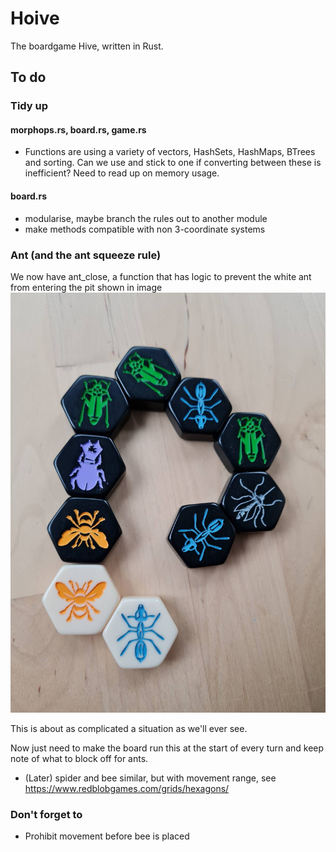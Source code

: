# Hoive
The boardgame Hive, written in Rust.

## To do

### Tidy up

#### morphops.rs, board.rs, game.rs

* Functions are using a variety of vectors, HashSets, HashMaps, BTrees and sorting. Can we use and stick to one if converting between these is inefficient? Need to read up on memory usage.


#### board.rs
* modularise, maybe branch the rules out to another module
* make methods compatible with non 3-coordinate systems



### Ant (and the ant squeeze rule)

We now have ant_close, a function that has logic to prevent the white ant from entering the pit shown in image
![ant squeeze](/reference/ant_squeeze.jpeg "ant squeeze")

This is about as complicated a situation as we'll ever see.

Now just need to make the board run this at the start of every turn and keep note of what to block off for ants.

* (Later) spider and bee similar, but with movement range, see https://www.redblobgames.com/grids/hexagons/


### Don't forget to

* Prohibit movement before bee is placed